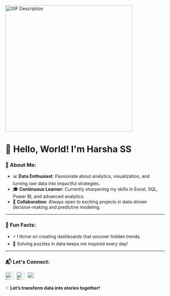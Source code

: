 <img src="https://github.com/user-attachments/assets/b54e8729-a6cf-42ff-9152-839500d76ebe" alt="GIF Description" width="400">




# 👋 Hello, World! I'm Harsha SS


### 🚀 About Me:
- 📊 **Data Enthusiast**: Passionate about analytics, visualization, and turning raw data into impactful strategies.  
- 🎓 **Continuous Learner**: Currently sharpening my skills in Excel, SQL, Power BI, and advanced analytics.  
- 🤝 **Collaboration**: Always open to exciting projects in data-driven decision-making and predictive modeling.  

---

### 🌟 Fun Facts:
- ⚡ I thrive on creating dashboards that uncover hidden trends.  
- 🧩 Solving puzzles in data keeps me inspired every day!  

---

### 📬 Let's Connect:
<ul style="list-style-type: none; padding: 0; display: flex; gap: 10px;">
  <li>
    <a href="https://www.linkedin.com/in/harshass/" target="_blank">
      <img src="https://img.icons8.com/color/48/000000/linkedin.png" alt="LinkedIn" width="25" height="25"/>
    </a>
  </li>
  <li>
    <a href="https://codebasics.io/portfolio/Harsha-S-S/" target="_blank">
      <img src="https://github.com/user-attachments/assets/769c9b0d-0d5f-42d4-a0c4-cd2441bdc317" alt="Portfolio" width="25" height="25"/>
    </a>
  </li>
  <li>
    <a href="mailto:harsha1242000@gmail.com" target="_blank">
      <img src="https://github.com/user-attachments/assets/11d2ce93-e210-4164-b62e-67249da68afe" alt="Gmail" width="20" height="20"/>
    </a>
  </li>
</ul>




✨ **Let’s transform data into stories together!**  
